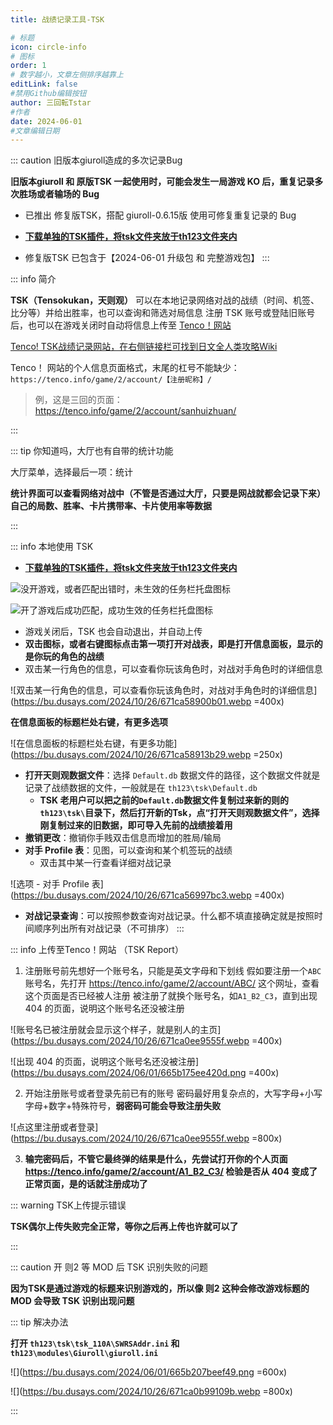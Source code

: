 ```yaml
---
title: 战绩记录工具-TSK

# 标题
icon: circle-info
# 图标
order: 1
# 数字越小，文章左侧排序越靠上
editLink: false
#禁用Github编辑按钮
author: 三回転Tstar
#作者
date: 2024-06-01
#文章编辑日期
---
```


::: caution 旧版本giuroll造成的多次记录Bug

**旧版本giuroll 和 原版TSK 一起使用时，可能会发生一局游戏 KO 后，重复记录多次胜场或者输场的 Bug**

- 已推出 修复版TSK，搭配 giuroll-0.6.15版 使用可修复重复记录的 Bug

- [**下载单独的TSK插件，将tsk文件夹放于th123文件夹内**](https://gitee.com/sanhuizhuan/SokuMods/releases/download/v1/tsk.zip)

- 修复版TSK 已包含于【2024-06-01 升级包 和 完整游戏包】
:::



::: info 简介


**TSK（Tensokukan，天则观）** 可以在本地记录网络对战的战绩（时间、机签、比分等）并给出胜率，也可以查询和筛选对局信息
注册 TSK 账号或登陆旧账号后，也可以在游戏关闭时自动将信息上传至 [Tenco！网站](https://tenco.info/)

[Tenco! TSK战绩记录网站，在右侧链接栏可找到日文全人类攻略Wiki](https://tenco.info/game/2/pov/2/)

Tenco！ 网站的个人信息页面格式，末尾的杠号不能缺少： `https://tenco.info/game/2/account/【注册昵称】/`
> 例，这是三回的页面： https://tenco.info/game/2/account/sanhuizhuan/

:::

::: tip 你知道吗，大厅也有自带的统计功能

大厅菜单，选择最后一项：统计

**统计界面可以查看网络对战中（不管是否通过大厅，只要是网战就都会记录下来）自己的局数、胜率、卡片携带率、卡片使用率等数据**

:::



::: info 本地使用 TSK
- [**下载单独的TSK插件，将tsk文件夹放于th123文件夹内**](https://gitee.com/sanhuizhuan/SokuMods/releases/download/v1/tsk.zip)

![没开游戏，或者匹配出错时，未生效的任务栏托盘图标](https://bu.dusays.com/2023/08/20/64e218f39882a.png)

![开了游戏后成功匹配，成功生效的任务栏托盘图标](https://bu.dusays.com/2023/08/20/64e21902c64bf.png)

- 游戏关闭后，TSK 也会自动退出，并自动上传
- **双击图标，或者右键图标点击第一项打开对战表，即是打开信息面板，显示的是你玩的角色的战绩**
- 双击某一行角色的信息，可以查看你玩该角色时，对战对手角色时的详细信息

![双击某一行角色的信息，可以查看你玩该角色时，对战对手角色时的详细信息](https://bu.dusays.com/2024/10/26/671ca58900b01.webp =400x)

**在信息面板的标题栏处右键，有更多选项**

![在信息面板的标题栏处右键，有更多功能](https://bu.dusays.com/2024/10/26/671ca58913b29.webp =250x)

- **打开天则观数据文件**：选择 `Default.db` 数据文件的路径，这个数据文件就是记录了战绩数据的文件，一般就是在 `th123\tsk\Default.db`
  - **TSK 老用户可以把之前的`Default.db`数据文件复制过来新的则的`th123\tsk\`目录下，然后打开新的Tsk，点“打开天则观数据文件”，选择刚复制过来的旧数据，即可导入先前的战绩接着用**
- **撤销更改**：撤销你手贱双击信息而增加的胜局/输局
- **对手 Profile 表**：见图，可以查询和某个机签玩的战绩
  - 双击其中某一行查看详细对战记录

![选项 - 对手 Profile 表](https://bu.dusays.com/2024/10/26/671ca56997bc3.webp =400x)

- **对战记录查询**：可以按照参数查询对战记录。什么都不填直接确定就是按照时间顺序列出所有对战记录（不可排序）
:::

::: info 上传至Tenco！网站 （TSK Report）

1. 注册账号前先想好一个账号名，只能是英文字母和下划线
假如要注册一个`ABC`账号名，先打开 https://tenco.info/game/2/account/ABC/ 这个网址，查看这个页面是否已经被人注册
被注册了就换个账号名，如`A1_B2_C3`，直到出现 404 的页面，说明这个账号名还没被注册

![账号名已被注册就会显示这个样子，就是别人的主页](https://bu.dusays.com/2024/10/26/671ca0ee9555f.webp =400x)

![出现 404 的页面，说明这个账号名还没被注册](https://bu.dusays.com/2024/06/01/665b175ee420d.png =400x)

2. 开始注册账号或者登录先前已有的账号
密码最好用复杂点的，大写字母+小写字母+数字+特殊符号，**弱密码可能会导致注册失败**

![点这里注册或者登录](https://bu.dusays.com/2024/10/26/671ca0ee9555f.webp =800x)

3. **输完密码后，不管它最终弹的结果是什么，先尝试打开你的个人页面 https://tenco.info/game/2/account/A1_B2_C3/ 检验是否从 404 变成了正常页面，是的话就注册成功了**

::: warning TSK上传提示错误

**TSK偶尔上传失败完全正常，等你之后再上传也许就可以了**

:::

::: caution 开 则2 等 MOD 后 TSK 识别失败的问题

**因为TSK是通过游戏的标题来识别游戏的，所以像 则2 这种会修改游戏标题的 MOD 会导致 TSK 识别出现问题**


::: tip 解决办法

**打开 `th123\tsk\tsk_110A\SWRSAddr.ini` 和 `th123\modules\Giuroll\giuroll.ini`**

![](https://bu.dusays.com/2024/06/01/665b207beef49.png =600x)

![](https://bu.dusays.com/2024/10/26/671ca0b99109b.webp =800x)

:::




